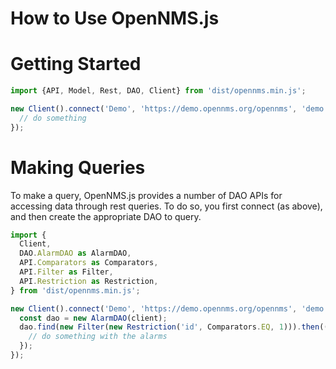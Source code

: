 # How to Use OpenNMS.js

# Getting Started

```javascript
import {API, Model, Rest, DAO, Client} from 'dist/opennms.min.js';

new Client().connect('Demo', 'https://demo.opennms.org/opennms', 'demo', 'demo').then((opennms) => {
  // do something
});
```

# Making Queries

To make a query, OpenNMS.js provides a number of DAO APIs for accessing data through rest queries.  To do so, you first connect (as above), and then create the appropriate DAO to query.

```javascript
import {
  Client,
  DAO.AlarmDAO as AlarmDAO,
  API.Comparators as Comparators,
  API.Filter as Filter,
  API.Restriction as Restriction,
} from 'dist/opennms.min.js';

new Client().connect('Demo', 'https://demo.opennms.org/opennms', 'demo', 'demo').then((client) => {
  const dao = new AlarmDAO(client);
  dao.find(new Filter(new Restriction('id', Comparators.EQ, 1))).then((alarms) => {
    // do something with the alarms
  });
});
```
